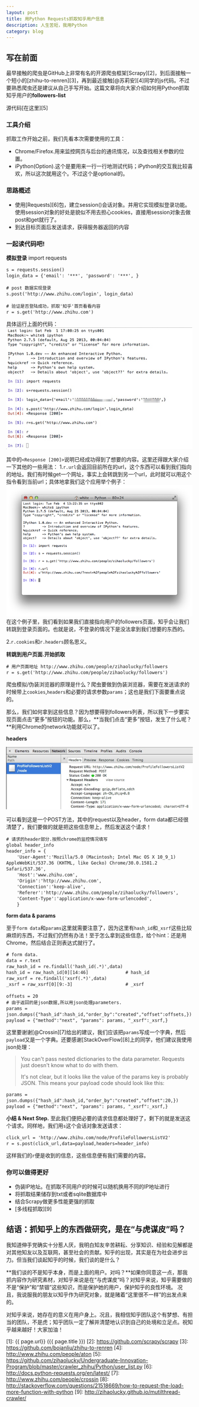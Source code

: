 ```yaml
---
layout: post
title: 用Python Requests抓取知乎用户信息
description: 人生苦短，我用Python
category: blog
---
```


## 写在前面

最早接触的爬虫是GitHub上非常有名的开源爬虫框架[Scrapy][2]，到后面接触一个短小的[zhihu-to-renren][3]，再到最近接触[@苏莉安][4]同学的js代码。不过要熟悉爬虫还是建议从自己手写开始。这篇文章将向大家介绍如何用Python抓取知乎用户的**followers-list**

源代码[在这里][5]



### 工具介绍
抓取工作开始之前，我们先看本次需要使用的工具：

* Chrome/Firefox.用来监控网页与后台的通讯情况，以及查找相关参数的位置。
* iPython(Option).这个是要用来一行一行地测试代码；iPython的交互我比较喜欢，所以这次就用这个。不过这个是optional的。

### 思路概述
* 使用[Requests][6]包，建立session()会话对象。并用它实现模拟登录功能。使用session对象的好处是貌似不用去担心cookies，直接用session对象去做post和get就行了。
* 到达目标页面后发送请求，获得服务器返回的内容

### 一起读代码吧!

**模拟登录**
    import requests

    s = requests.session()
    login_data = {'email': '***', 'password': '***', }

    # post 数据实现登录
    s.post('http://www.zhihu.com/login', login_data)
                       
    # 验证是否登陆成功，抓取'知乎'首页看看内容
    r = s.get('http://www.zhihu.com')

具体运行上面的代码：
![login](/images/using-python-to-build-zhihu-crawler/login.jpg)

其中的`<Response [200]>`说明已经成功得到了想要的内容。这里还得跟大家介绍一下其他的一些用法：
1.`r.url`会返回目前所在的url，这个东西可以看到我们指向的地址。我们有时候get一个网址，事实上会转跳到另一个url，此时就可以用这个指令看到当前url；具体地拿我们这个应用举个例子：
![login](/images/using-python-to-build-zhihu-crawler/url.png)
在这个例子里，我们看到如果我们直接指向用户的followers页面，知乎会让我们转跳到登录页面的。也就是说，不登录的情况下是没法拿到我们想要的东西的。

2.`r.cookies`和`r.headers`顾名思义。


**转跳到用户页面.开始抓取**

    # 用户页面地址 http://www.zhihu.com/people/zihaolucky/followers
    r = s.get('http://www.zhihu.com/people/zihaolucky/followers')
    
爬虫模拟/伪装浏览器的原理是什么？爬虫要做到伪装浏览器，需要在发送请求的时候带上`cookies`,`headers`和必要的请求参数`params`；这也是我们下面要重点说的。

那么，我们如何拿到这些信息？因为想要得到followers列表，所以我下一步要实现页面点击“更多”按钮的功能。那么，**当我们点击“更多”按钮，发生了什么呢？**利用Chrome的network功能就可以了。


**headers**

![login](/images/using-python-to-build-zhihu-crawler/network-headers.jpg)

可以看到这是一个POST方法，其中的request以及header，form data都已经很清楚了，我们要做的就是把这些信息带上，然后发送这个请求！

    # 请求的header部分.按照chrome的监控情况填写
    global header_info
    header_info = {
        'User-Agent':'Mozilla/5.0 (Macintosh; Intel Mac OS X 10_9_1) AppleWebKit/537.36 (KHTML, like Gecko) Chrome/30.0.1581.2 Safari/537.36',
        'Host':'www.zhihu.com',
        'Origin':'http://www.zhihu.com',
        'Connection':'keep-alive',
        'Referer':'http://www.zhihu.com/people/zihaolucky/followers',
        'Content-Type':'application/x-www-form-urlencoded',
        }

**form data & params**

至于`form data`和`params`这里就需要注意了，因为这里有`hash_id`和`_xsrf`这些比较麻烦的东西，不过我们仍然有办法！至于怎么拿到这些信息，给个hint：还是用Chrome，然后结合正则表达式就行了。

    # form data.
    data = r.text
    raw_hash_id = re.findall('hash_id(.*)',data)
    hash_id = raw_hash_id[0][14:46]              # hash_id
    raw_xsrf = re.findall('xsrf(.*)',data)
    _xsrf = raw_xsrf[0][9:-3]                    # _xsrf

    offsets = 20
    # 由于返回的是json数据,所以用json处理parameters.
    params = json.dumps({"hash_id":hash_id,"order_by":"created","offset":offsets,})
    payload = {"method":"next", "params": params, "_xsrf":_xsrf,}

这里要谢谢[@Crossin][7]给出的建议，我们应该把`params`写成一个字典，然后`payload`又是一个字典。还要感谢[StackOverFlow][8]上的同学，他们建议我使用json处理：

> You can't pass nested dictionaries to the data parameter. Requests just doesn't know what to do with them.
>
> It's not clear, but it looks like the value of the params key is probably JSON. This means your payload code should look like this:

    params = json.dumps({"hash_id":hash_id,"order_by":"created","offset":20,})
    payload = {"method":"next", "params": params, "_xsrf":_xsrf,}


**小结 & Next Step.**
至此我们便把必要的请求信息都处理好了，剩下的就是发送这个请求。同样地，我们用`s`这个会话对象发送请求：

    click_url = 'http://www.zhihu.com/node/ProfileFollowersListV2'
    r = s.post(click_url,data=payload,headers=header_info)

这样我们的`r`便是收到的信息，这些信息便有我们需要的内容。




### 你可以做得更好
* 伪装IP地址。在抓取不同用户的时候可以随机换用不同的IP地址进行
* 将抓取结果储存到txt或者sqlite数据库中
* 结合Scrapy做更多性能更强的抓取
* [多线程抓取][9]

## 结语：抓知乎上的东西做研究，是在“与虎谋皮”吗？
我知道伸手党确实十分惹人厌，我明白知友辛苦耕耘、分享知识、经验和见解都是对其他知友以及互联网，甚至社会的贡献。知乎的出现，其实是在为社会进步出力。但当我们谈起知乎的时候，我们谈的是什么？

**我们谈的不是知乎本身，而是上面的用户。对吗？**如果你同意这一点，那我抓内容作为研究素材，对知乎来说是在“与虎谋皮”吗？对知乎来说，知乎需要做的不是“保护”和“禁锢”这些知识，而是保护她的用户，保护知乎的良性环境。
况且，我说服我的朋友以知乎作为研究对象，就是赌着“这里很不一样”的出发点来的。


对知乎来说，她存在的意义在用户身上。况且，我相信知乎团队这个有梦想、有担当的团队，不是虎；知乎团队一定了解并清楚地认识到自己的处境和立足点。祝知乎越来越好！大家加油！









[zihaolucky]:    http://zihaolucky.github.io  "zihaolucky"
[1]:    {{ page.url}}  ({{ page.title }})
[2]: https://github.com/scrapy/scrapy
[3]: https://github.com/bojanliu/zhihu-to-renren
[4]: http://www.zhihu.com/people/aton
[5]: https://github.com/zihaolucky/Undergraduate-Innovation-Program/blob/master/crawler_zhihu/Python/user_list.py
[6]: http://docs.python-requests.org/en/latest/
[7]: http://www.zhihu.com/people/crossin
[8]: http://stackoverflow.com/questions/21518669/how-to-request-the-load-more-function-with-python
[9]: http://zihaolucky.github.io/mutilthread-crawler/